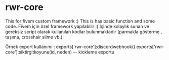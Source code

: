 # rwr-core
This for fivem custom framework :) This is has basic function and some code.
Fivem için özel framework yapılabilir :) İçinde kolaylık sunan ve gereksiz script olarak kullanılan kodlar bulunmaktadır (parmakla gösterme , taşıma, crosshair silme vb.).

Örnek export kullanımı : 
exports['rwr-core']:discordwebhook()
exports['rwr-core']:siktirgitkoyune(id, neden) -- kickleme exportu
